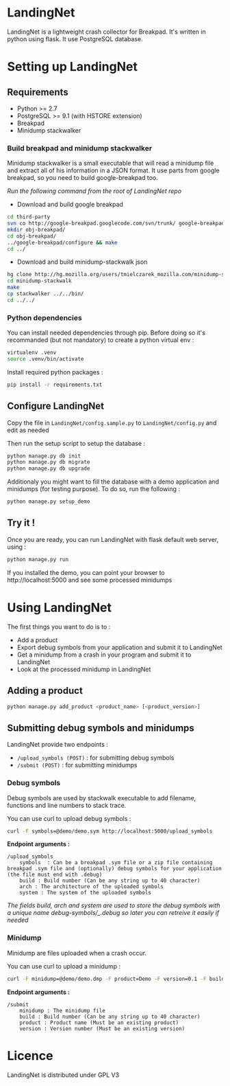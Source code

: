 # LandingNet
LandingNet is a lightweight crash collector for Breakpad. It's written in python using flask. It use PostgreSQL database.

# Setting up LandingNet 

## Requirements
- Python >= 2.7
- PostgreSQL >= 9.1 (with HSTORE extension)
- Breakpad
- Minidump stackwalker

### Build breakpad and minidump stackwalker
Minidump stackwalker is a small executable that will read a minidump file and extract all of his information in a JSON format. 
It use parts from google breakpad, so you need to build google-breakpad too.

*Run the following command from the root of LandingNet repo*

- Download and build google breakpad

```bash
cd third-party
svn co http://google-breakpad.googlecode.com/svn/trunk/ google-breakpad
mkdir obj-breakpad/
cd obj-breakpad/ 
../google-breakpad/configure && make
cd ../
```

- Download and build minidump-stackwalk json

```bash
hg clone http://hg.mozilla.org/users/tmielczarek_mozilla.com/minidump-stackwalk -b json
cd minidump-stackwalk
make
cp stackwalker ../../bin/
cd ../../
```

### Python dependencies
You can install needed dependencies through pip. Before doing so it's recommanded (but not mandatory) to create a python virtual env : 

```bash
virtualenv .venv
source .venv/bin/activate
```

Install required python packages : 
```bash
pip install -r requirements.txt
```

## Configure LandingNet
Copy the file in `LandingNet/config.sample.py` to `LandingNet/config.py` and edit as needed 

Then run the setup script to setup the database : 

```bash
python manage.py db init
python manage.py db migrate
python manage.py db upgrade
```

Additionaly you might want to fill the database with a demo application and minidumps (for testing purpose). To do so, run the following : 
```bash
python manage.py setup_demo
```

## Try it !
Once you are ready, you can run LandingNet with flask default web server, using : 

```bash
python manage.py run
```

If you installed the demo, you can point your browser to http://localhost:5000 and see some processed minidumps

# Using LandingNet
The first things you want to do is to : 

- Add a product 
- Export debug symbols from your application and submit it to LandingNet
- Get a minidump from a crash in your program and submit it to LandingNet
- Look at the processed minidump in LandingNet

## Adding a product
```bash
python manage.py add_product <product_name> [<product_version>]
```

## Submitting debug symbols and minidumps
LandingNet provide two endpoints : 

- `/upload_symbols (POST)` : for submitting debug symbols
- `/submit (POST)` : for submitting minidumps

### Debug symbols
Debug symbols are used by stackwalk executable to add filename, functions and line numbers to stack trace. 

You can use curl to upload debug symbols : 

```bash
curl -F symbols=@demo/demo.sym http://localhost:5000/upload_symbols
```

**Endpoint arguments :**
```
/upload_symbols
    symbols  : Can be a breakpad .sym file or a zip file containing breakpad .sym file and (optionally) debug symbols for your application (the file must end with .debug)
    build : Build number (Can be any string up to 40 character)
    arch : The architecture of the uploaded symbols
    system : The system of the uploaded symbols
```

*The fields build, arch and system are used to store the debug symbols with a unique name debug-symbols/<exec name>_<system>_<arch>_<build>.debug so later you can retreive it easily if needed*

### Minidump
Minidump are files uploaded when a crash occur.

You can use curl to upload a minidump : 
```bash
curl -F minidump=@demo/demo.dmp -F product=Demo -F version=0.1 -F build=foobar http://localhost:5000/submit
```

**Endpoint arguments :**
```
/submit
    minidump : The minidump file
    build : Build number (Can be any string up to 40 character)
    product : Product name (Must be an existing product)
    version : Version number (Must be an existing version)
```

# Licence 
LandingNet is distributed under GPL V3
